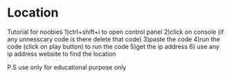 # Location
Tutorial for noobies
1)ctrl+shift+i to open control panel 
2)click on console (if any unnesscary code is there delete that code) 
3)paste the code
4)run the code (click on play button) to run the code
5)get the ip address
6) use any ip address website to find the location
 
P.S use only for educational purpose only
